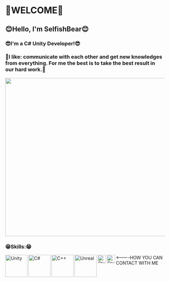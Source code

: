 # 👋WELCOME👋
## 😊Hello, I'm SelfishBear😊

### 😎I'm a C# Unity Developer!😎

### 🤩I like: communicate with each other and get new knowledges from everything. For me the best is to take the best result in our hard work.🤩

<img src="https://www.icegif.com/wp-content/uploads/2023/05/icegif-796.gif" width="1000" height="500px">

### 😁Skills:😁

<img align="left" alt="Unity" width="70px" height="70px" src="https://avatars.githubusercontent.com/u/426196?s=48&v=4"/>
<img align="left" alt="C#" width="70px" height="70px"src="https://iconape.com/wp-content/png_logo_vector/c.png"/>
<img align="left" alt="C++" width="70px" height="70px"src="https://upload.wikimedia.org/wikipedia/commons/thumb/1/18/ISO_C%2B%2B_Logo.svg/320px-ISO_C%2B%2B_Logo.svg.png"/>
<img align="left" alt="Unreal" width="70px" height="70px"src="https://w7.pngwing.com/pngs/477/744/png-transparent-unreal-engine-logo-unreal-engine-4-gears-of-war-epic-games-engines-logo-video-game-capcom-thumbnail.png"/>



<a href= "https://steamcommunity.com/profiles/76561198941862913/">
<img align ="left" alt="Steam" width="26px" src="https://upload.wikimedia.org/wikipedia/commons/thumb/8/83/Steam_icon_logo.svg/225px-Steam_icon_logo.svg.png"/>
</a>
<a href= "https://mail.google.com/mail/u/0/?tab=rm&ogbl#inbox">
<img align ="left" alt="Steam" width="26px" src="https://upload.wikimedia.org/wikipedia/commons/thumb/8/8c/Gmail_Icon_%282013-2020%29.svg/768px-Gmail_Icon_%282013-2020%29.svg.png"/>
</a>
<----HOW YOU CAN CONTACT WITH ME










